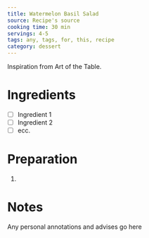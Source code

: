 ```yaml
---
title: Watermelon Basil Salad
source: Recipe's source
cooking time: 30 min
servings: 4-5
tags: any, tags, for, this, recipe
category: dessert
---
```


Inspiration from Art of the Table.

Ingredients
===========

* [ ] Ingredient 1
* [ ] Ingredient 2
* [ ] ecc.

Preparation
===========
1.

Notes
=====

Any personal annotations and advises go here

